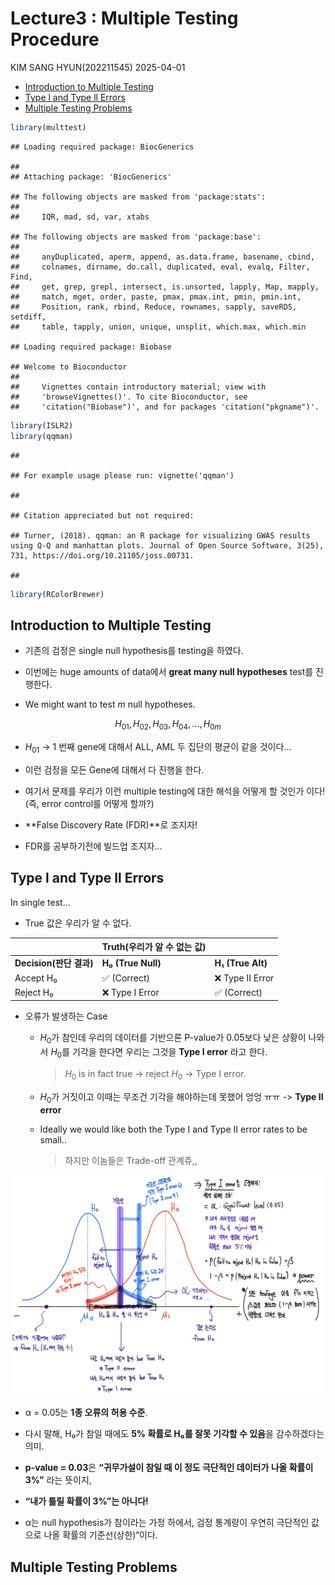 Lecture3 : Multiple Testing Procedure
================
KIM SANG HYUN(202211545)
2025-04-01

- [Introduction to Multiple Testing](#introduction-to-multiple-testing)
- [Type l and Type ll Errors](#type-l-and-type-ll-errors)
- [Multiple Testing Problems](#multiple-testing-problems)

``` r
library(multtest)
```

    ## Loading required package: BiocGenerics

    ## 
    ## Attaching package: 'BiocGenerics'

    ## The following objects are masked from 'package:stats':
    ## 
    ##     IQR, mad, sd, var, xtabs

    ## The following objects are masked from 'package:base':
    ## 
    ##     anyDuplicated, aperm, append, as.data.frame, basename, cbind,
    ##     colnames, dirname, do.call, duplicated, eval, evalq, Filter, Find,
    ##     get, grep, grepl, intersect, is.unsorted, lapply, Map, mapply,
    ##     match, mget, order, paste, pmax, pmax.int, pmin, pmin.int,
    ##     Position, rank, rbind, Reduce, rownames, sapply, saveRDS, setdiff,
    ##     table, tapply, union, unique, unsplit, which.max, which.min

    ## Loading required package: Biobase

    ## Welcome to Bioconductor
    ## 
    ##     Vignettes contain introductory material; view with
    ##     'browseVignettes()'. To cite Bioconductor, see
    ##     'citation("Biobase")', and for packages 'citation("pkgname")'.

``` r
library(ISLR2)
library(qqman)
```

    ## 

    ## For example usage please run: vignette('qqman')

    ## 

    ## Citation appreciated but not required:

    ## Turner, (2018). qqman: an R package for visualizing GWAS results using Q-Q and manhattan plots. Journal of Open Source Software, 3(25), 731, https://doi.org/10.21105/joss.00731.

    ## 

``` r
library(RColorBrewer)
```

## Introduction to Multiple Testing

- 기존의 검정은 single null hypothesis를 testing을 하였다.

- 이번에는 huge amounts of data에서 **great many null hypotheses**
  test를 진행한다.

- We might want to test $m$ null hypotheses.

$$
H_{01}, H_{02},H_{03},H_{04},...,H_{0m}
$$

- $H_{01}$ -\> 1 번째 gene에 대해서 ALL, AML 두 집단의 평균이 같을
  것이다…

- 이런 검정을 모든 Gene에 대해서 다 진행을 한다.

- 여기서 문제를 우리가 이런 multiple testing에 대한 해석을 어떻게 할
  것인가 이다! (즉, error control를 어떻게 할까?)

- **False Discovery Rate (FDR)**로 조지자!

- FDR를 공부하기전에 빌드업 조지자…

## Type l and Type ll Errors

In single test…

- True 값은 우리가 알 수 없다.

|                         | **Truth(우리가 알 수 없는 값)** |                   |
|-------------------------|---------------------------------|-------------------|
| **Decision(판단 결과)** | **H₀ (True Null)**              | **H₁ (True Alt)** |
| Accept H₀               | ✅ (Correct)                    | ❌ Type II Error  |
| Reject H₀               | ❌ Type I Error                 | ✅ (Correct)      |

- 오류가 발생하는 Case

  - $H_0$가 참인데 우리의 데이터를 기반으론 P-value가 0.05보다 낮은
    상황이 나와서 $H_0$를 기각을 한다면 우리는 그것을 **Type I error**
    라고 한다.

    > $H_0$ is in fact true -\> reject $H_0$ -\> Type I error.

  - $H_0$가 거짓이고 이때는 무조건 기각을 해야하는데 못했어 엉엉 ㅠㅠ
    -\> **Type II error**

  - Ideally we would like both the Type I and Type II error rates to be
    small..

    > 하지만 이놈들은 Trade-off 관계쥬,,

![](images/clipboard-753359818.png)

- α = 0.05는 **1종 오류의 허용 수준**.

- 다시 말해, H₀가 참일 때에도 **5% 확률로 H₀를 잘못 기각할 수 있음**을
  감수하겠다는 의미.

- **p-value = 0.03**은 **“귀무가설이 참일 때 이 정도 극단적인 데이터가
  나올 확률이 3%”** 라는 뜻이지,

- **“내가 틀릴 확률이 3%”는 아니다!**

- α는 null hypothesis가 참이라는 가정 하에서, 검정 통계량이 우연히
  극단적인 값으로 나올 확률의 기준선(상한)“이다.

## Multiple Testing Problems
